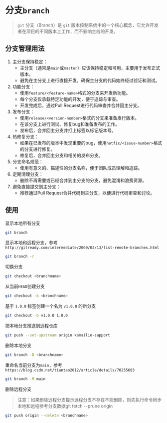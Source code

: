 # 分支`branch`

> `git` 分支（Branch）是 `git` 版本控制系统中的一个核心概念，它允许开发者在项目的不同版本上工作，而不影响主线的开发。

## 分支管理用法

1. 主分支保持稳定：
   - 主分支（通常是`main`或`master`）应该保持稳定和可用，主要用于发布正式版本。
   - 避免在主分支上进行直接开发，确保主分支的代码始终经过验证和测试。
2. 功能分支：
   - 使用`feature/<feature-name>`格式的分支来开发新功能。
   - 每个分支仅承载特定功能的开发，便于追踪与审查。
   - 开发完成后，通过Pull Request进行代码审查并合并回主分支。
3. 发布分支：
   - 使用`release/<version-number>`格式的分支来准备发行版本。
   - 在该分支上进行测试、修复bug和准备发布的工作。
   - 发布后，合并回主分支并打上标签以标记版本号。
4. 热修复分支：
   - 如果在已发布的版本中发现重要的bug，使用`hotfix/<issue-number>`格式的分支进行修复。
   - 修复后，合并回主分支和相关的发布分支。
5. 分支命名规范：
   - 使用有意义的、描述性的分支名称，便于团队成员理解和追踪。
6. 定期清理分支：
   - 删除不再需要或已经合并到主分支的分支，避免混淆和浪费资源。
7. 避免直接提交到主分支：
   - 推荐通过Pull Request合并代码到主分支，以便进行代码审查和讨论。

## 使用

显示本地所有分支

```bash
git branch
```

显示本地和远程分支，参考`http://gitready.com/intermediate/2009/02/13/list-remote-branches.html`

```bash
git branch -r
```

切换分支

```bash
git checkout <branchname>
```

从当前`HEAD`创建分支

```bash
git checkout -b <branchname>
```

基于 `1.0.0` 标签创建一个名为 `v1.0.0` 的新分支

```bash
git checkout -b v1.0.0 1.0.0
```

把本地分支推送到远程仓库

```bash
git push --set-upstream origin kamailio-support
```

删除本地分支

```bash
git branch -D <branchname>
```

重命名当前分支为`main`，参考`https://blog.csdn.net/tiantao2012/article/details/70255603`

```bash
git branch -M main
```

删除远程分支

> 注意：如果删除远程分支提示远程分支不存在不能删除，则先执行命令同步本地和远程参考分支数据git fetch --prune origin

```bash
git push origin --delete <branchname>
```

